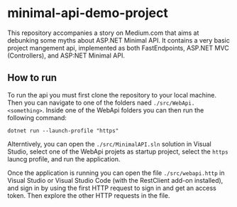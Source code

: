 # minimal-api-demo-project

This repository accompanies a story on Medium.com that aims at debunking some myths about ASP.NET Minimal API. It contains a very basic project mangement api, implemented as both FastEndpoints, ASP.NET MVC (Controllers), and ASP:NET Minimal API.

## How to run

To run the api you must first clone the repository to your local machine. Then you can navigate to one of the folders naed `./src/WebApi.<something>`. Inside one of the WebApi folders you can then run the following command:
```
dotnet run --launch-profile "https"
```
Alterntively, you can open the `./src/MinimalAPI.sln` solution in Visual Studio, select one of the WebApi projets as startup project, select the `https` launcg profile, and run the application.

Once the application is running you can open the file `./src/webapi.http` in Visual Studio or Visual Studio Code (with the RestClient add-on installed), and sign in by using the first HTTP request to sign in and get an access token. Then explore the other HTTP requests in the file.
